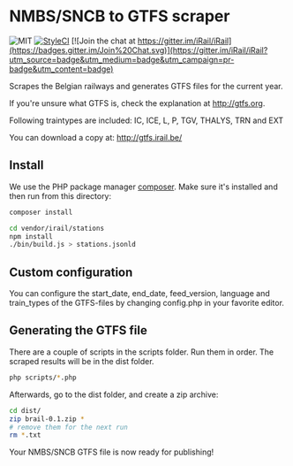 # NMBS/SNCB to GTFS scraper
![MIT](https://img.shields.io/badge/license-MIT-brightgreen.svg) [![StyleCI](https://styleci.io/repos/35721042/shield)](https://styleci.io/repos/35721042) [![Join the chat at https://gitter.im/iRail/iRail](https://badges.gitter.im/Join%20Chat.svg)](https://gitter.im/iRail/iRail?utm_source=badge&utm_medium=badge&utm_campaign=pr-badge&utm_content=badge)

Scrapes the Belgian railways and generates GTFS files for the current year.

If you're unsure what GTFS is, check the explanation at http://gtfs.org.

Following traintypes are included:
IC, ICE, L, P, TGV, THALYS, TRN and EXT

You can download a copy at: http://gtfs.irail.be/

## Install

We use the PHP package manager [composer](http://getcomposer.org). Make sure it's installed and then run from this directory:

```bash
composer install

cd vendor/irail/stations
npm install
./bin/build.js > stations.jsonld
```

## Custom configuration

You can configure the start_date, end_date, feed_version, language and train_types of the GTFS-files by changing config.php in your favorite editor.

## Generating the GTFS file

There are a couple of scripts in the scripts folder. Run them in order. The scraped results will be in the dist folder.

```bash
php scripts/*.php
```

Afterwards, go to the dist folder, and create a zip archive:
```bash
cd dist/
zip brail-0.1.zip *
# remove them for the next run
rm *.txt
```

Your NMBS/SNCB GTFS file is now ready for publishing!

